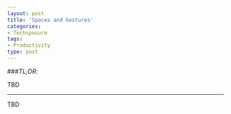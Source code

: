 ```yaml
---
layout: post
title: 'Spaces and Gestures'
categories:
- Techsposure
tags:
- Productivity
type: post
---
```


###*TL;DR*:

TBD

---

TBD
